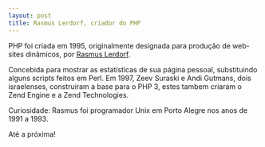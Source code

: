```yaml
---
layout: post
title: Rasmus Lerdorf, criador do PHP
---
```


PHP foi criada em 1995, originalmente designada para produção de web-sites dinâmicos, por [Rasmus Lerdorf](http://lerdorf.com/).

Concebida para mostrar as estatísticas de sua página pessoal, substituindo alguns scripts feitos em Perl. Em 1997, Zeev Suraski e Andi Gutmans, dois israelenses, construiram a base para o PHP 3, estes tambem criaram o Zend Engine e a Zend Technologies.

Curiosidade: Rasmus foi programador Unix em Porto Alegre nos anos de 1991 a 1993.

Até a próxima!
